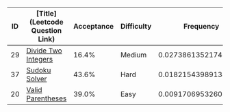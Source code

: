 |ID|[Title](Leetcode Question Link)|Acceptance|Difficulty|Frequency|
|----|-----|----|---|---|
|29|[Divide Two Integers]( https://leetcode.com/problems/divide-two-integers)|16.4%|Medium|0.027386135217402876|
|37|[Sudoku Solver]( https://leetcode.com/problems/sudoku-solver)|43.6%|Hard|0.01821543989134118|
|20|[Valid Parentheses]( https://leetcode.com/problems/valid-parentheses)|39.0%|Easy|0.009170695326061695|
